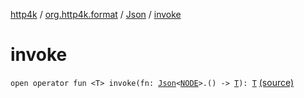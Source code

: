 [http4k](../../index.md) / [org.http4k.format](../index.md) / [Json](index.md) / [invoke](./invoke.md)

# invoke

`open operator fun <T> invoke(fn: `[`Json`](index.md)`<`[`NODE`](index.md#NODE)`>.() -> `[`T`](invoke.md#T)`): `[`T`](invoke.md#T) [(source)](https://github.com/http4k/http4k/blob/master/http4k-core/src/main/kotlin/org/http4k/format/Json.kt#L82)